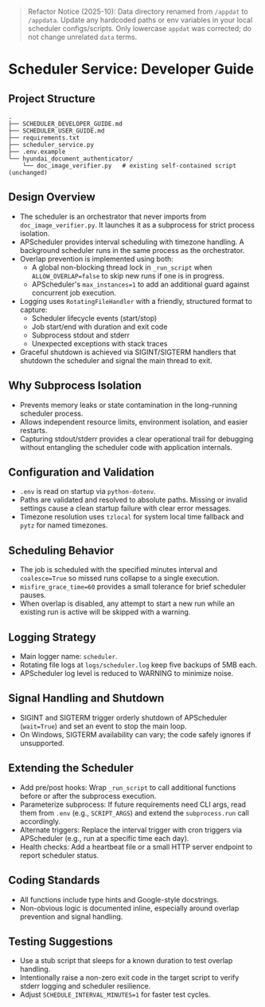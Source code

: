 > Refactor Notice (2025-10): Data directory renamed from `/appdat` to `/appdata`. Update any hardcoded paths or env variables in your local scheduler configs/scripts. Only lowercase `appdat` was corrected; do not change unrelated `data` terms.

# Scheduler Service: Developer Guide

## Project Structure
```
.
├── SCHEDULER_DEVELOPER_GUIDE.md
├── SCHEDULER_USER_GUIDE.md
├── requirements.txt
├── scheduler_service.py
├── .env.example
└── hyundai_document_authenticator/
    └── doc_image_verifier.py   # existing self-contained script (unchanged)
```

## Design Overview
- The scheduler is an orchestrator that never imports from `doc_image_verifier.py`. It launches it as a subprocess for strict process isolation.
- APScheduler provides interval scheduling with timezone handling. A background scheduler runs in the same process as the orchestrator.
- Overlap prevention is implemented using both:
  - A global non-blocking thread lock in `_run_script` when `ALLOW_OVERLAP=false` to skip new runs if one is in progress.
  - APScheduler's `max_instances=1` to add an additional guard against concurrent job execution.
- Logging uses `RotatingFileHandler` with a friendly, structured format to capture:
  - Scheduler lifecycle events (start/stop)
  - Job start/end with duration and exit code
  - Subprocess stdout and stderr
  - Unexpected exceptions with stack traces
- Graceful shutdown is achieved via SIGINT/SIGTERM handlers that shutdown the scheduler and signal the main thread to exit.

## Why Subprocess Isolation
- Prevents memory leaks or state contamination in the long-running scheduler process.
- Allows independent resource limits, environment isolation, and easier restarts.
- Capturing stdout/stderr provides a clear operational trail for debugging without entangling the scheduler code with application internals.

## Configuration and Validation
- `.env` is read on startup via `python-dotenv`.
- Paths are validated and resolved to absolute paths. Missing or invalid settings cause a clean startup failure with clear error messages.
- Timezone resolution uses `tzlocal` for system local time fallback and `pytz` for named timezones.

## Scheduling Behavior
- The job is scheduled with the specified minutes interval and `coalesce=True` so missed runs collapse to a single execution.
- `misfire_grace_time=60` provides a small tolerance for brief scheduler pauses.
- When overlap is disabled, any attempt to start a new run while an existing run is active will be skipped with a warning.

## Logging Strategy
- Main logger name: `scheduler`.
- Rotating file logs at `logs/scheduler.log` keep five backups of 5MB each.
- APScheduler log level is reduced to WARNING to minimize noise.

## Signal Handling and Shutdown
- SIGINT and SIGTERM trigger orderly shutdown of APScheduler (`wait=True`) and set an event to stop the main loop.
- On Windows, SIGTERM availability can vary; the code safely ignores if unsupported.

## Extending the Scheduler
- Add pre/post hooks: Wrap `_run_script` to call additional functions before or after the subprocess execution.
- Parameterize subprocess: If future requirements need CLI args, read them from `.env` (e.g., `SCRIPT_ARGS`) and extend the `subprocess.run` call accordingly.
- Alternate triggers: Replace the interval trigger with cron triggers via APScheduler (e.g., run at a specific time each day).
- Health checks: Add a heartbeat file or a small HTTP server endpoint to report scheduler status.

## Coding Standards
- All functions include type hints and Google-style docstrings.
- Non-obvious logic is documented inline, especially around overlap prevention and signal handling.

## Testing Suggestions
- Use a stub script that sleeps for a known duration to test overlap handling.
- Intentionally raise a non-zero exit code in the target script to verify stderr logging and scheduler resilience.
- Adjust `SCHEDULE_INTERVAL_MINUTES=1` for faster test cycles.
